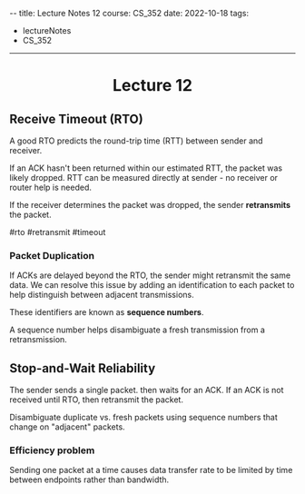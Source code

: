 --
title: Lecture Notes 12
course: CS_352
date: 2022-10-18
tags: 
- lectureNotes
- CS_352
---

<center><h1>Lecture 12</h1></center>

## Receive Timeout (RTO)
A good RTO predicts the round-trip time (RTT) between sender and receiver. 

If an ACK hasn't been returned within our estimated RTT, the packet was likely dropped. RTT can be measured directly at sender - no receiver or router help is needed. 

If the receiver determines the packet was dropped, the sender **retransmits** the packet.

#rto #retransmit #timeout

### Packet Duplication
If ACKs are delayed beyond the RTO, the sender might retransmit the same data. We can resolve this issue by adding an identification to each packet to help distinguish between adjacent transmissions.

These identifiers are known as **sequence numbers**.

A sequence number helps disambiguate a fresh transmission from a retransmission.

## Stop-and-Wait Reliability

The sender sends a single packet. then waits for an ACK. If an ACK is not received until RTO, then retransmit the packet.

Disambiguate duplicate vs. fresh packets using sequence numbers that change on "adjacent" packets.

### Efficiency problem
Sending one packet at a time causes data transfer rate to be limited by time between endpoints rather than bandwidth.